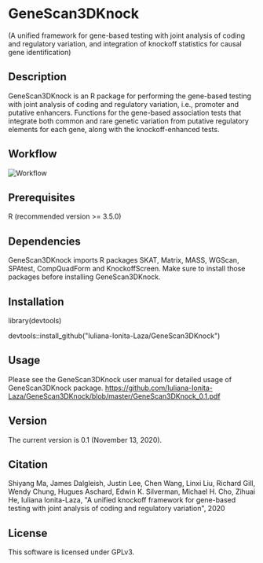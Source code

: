 # GeneScan3DKnock 
(A unified framework for gene-based testing with joint analysis of coding and regulatory variation, and integration of knockoff statistics for causal gene identification)

## Description
GeneScan3DKnock is an R package for performing the gene-based testing with joint analysis of coding and regulatory variation, i.e., promoter and putative enhancers. Functions for the gene-based association tests that integrate both common and rare genetic variation from putative regulatory elements for each gene, along with the knockoff-enhanced tests.

## Workflow
![Workflow](https://user-images.githubusercontent.com/57265092/99107266-8c690a80-25b3-11eb-8fe1-ceb388bffa38.jpg)

## Prerequisites
R (recommended version >= 3.5.0)

## Dependencies
GeneScan3DKnock imports R packages SKAT, Matrix, MASS, WGScan, SPAtest, CompQuadForm and KnockoffScreen. Make sure to install those packages before installing GeneScan3DKnock.

## Installation
library(devtools) 

devtools::install_github("Iuliana-Ionita-Laza/GeneScan3DKnock")

## Usage
Please see the GeneScan3DKnock user manual for detailed usage of GeneScan3DKnock package. https://github.com/Iuliana-Ionita-Laza/GeneScan3DKnock/blob/master/GeneScan3DKnock_0.1.pdf

## Version
The current version is 0.1 (November 13, 2020).

## Citation

Shiyang Ma, James Dalgleish, Justin Lee, Chen Wang, Linxi Liu, Richard Gill, Wendy Chung, Hugues Aschard, Edwin K. Silverman, Michael H. Cho, Zihuai He, Iuliana Ionita-Laza, "A unified knockoff framework for gene-based testing with joint analysis of coding and regulatory variation", 2020

## License
This software is licensed under GPLv3.
